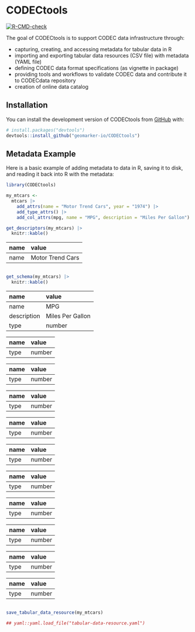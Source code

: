 
<!-- README.md is generated from README.Rmd. Please edit that file -->

# CODECtools

<!-- badges: start -->

[![R-CMD-check](https://github.com/geomarker-io/CODECtools/actions/workflows/R-CMD-check.yaml/badge.svg)](https://github.com/geomarker-io/CODECtools/actions/workflows/R-CMD-check.yaml)
<!-- badges: end -->

The goal of CODECtools is to support CODEC data infrastructure through:

-   capturing, creating, and accessing metadata for tabular data in R
-   importing and exporting tabular data resources (CSV file) with
    metadata (YAML file)
-   defining CODEC data format specifications (as vignette in package)
-   providing tools and workflows to validate CODEC data and contribute
    it to CODECdata repository
-   creation of online data catalog

## Installation

You can install the development version of CODECtools from
[GitHub](https://github.com/) with:

``` r
# install.packages("devtools")
devtools::install_github("geomarker-io/CODECtools")
```

## Metadata Example

Here is a basic example of adding metadata to data in R, saving it to
disk, and reading it back into R with the metadata:

``` r
library(CODECtools)

my_mtcars <-
  mtcars |>
    add_attrs(name = "Motor Trend Cars", year = "1974") |>
    add_type_attrs() |>
    add_col_attrs(mpg, name = "MPG", description = "Miles Per Gallon")

get_descriptors(my_mtcars) |>
  knitr::kable()
```

| name | value            |
|:-----|:-----------------|
| name | Motor Trend Cars |

``` r

get_schema(my_mtcars) |>
  knitr::kable()
```

| name        | value            |
|:------------|:-----------------|
| name        | MPG              |
| description | Miles Per Gallon |
| type        | number           |

| name | value  |
|:-----|:-------|
| type | number |

| name | value  |
|:-----|:-------|
| type | number |

| name | value  |
|:-----|:-------|
| type | number |

| name | value  |
|:-----|:-------|
| type | number |

| name | value  |
|:-----|:-------|
| type | number |

| name | value  |
|:-----|:-------|
| type | number |

| name | value  |
|:-----|:-------|
| type | number |

| name | value  |
|:-----|:-------|
| type | number |

| name | value  |
|:-----|:-------|
| type | number |

| name | value  |
|:-----|:-------|
| type | number |

``` r

save_tabular_data_resource(my_mtcars)

## yaml::yaml.load_file("tabular-data-resource.yaml")
```

